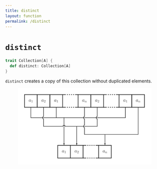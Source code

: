 ```yaml
---
title: distinct
layout: function
permalink: /distinct
---
```


# `distinct`

~~~ scala
trait Collection[A] {
  def distinct: Collection[A]
}
~~~

`distinct` creates a copy of this collection without duplicated elements.

<figure class="diagram">
  <img src="images/distinct.svg" alt="distinct function">
  <!-- <figcaption class="diagram-desc"></figcaption> -->
</figure>
